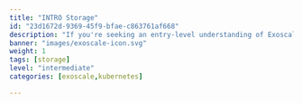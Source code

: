 ```yaml
---
title: "INTRO Storage"
id: "23d1672d-9369-45f9-bfae-c863761af668"
description: "If you're seeking an entry-level understanding of Exoscale's storage solutions, our Level 100 course is an ideal starting point for non-technical individuals. This course lays the foundation for all the pertinent general and cloud storage topics. You'll dive into the advantages and considerations regarding data storage, including performance, scalability, and integrity. We'll cover essential concepts and terminology to understand storage types and capabilities and explain why efficient and secure storage is crucial in modern IT infrastructures."
banner: "images/exoscale-icon.svg"
weight: 1
tags: [storage]
level: "intermediate"
categories: [exoscale,kubernetes]

---
```


